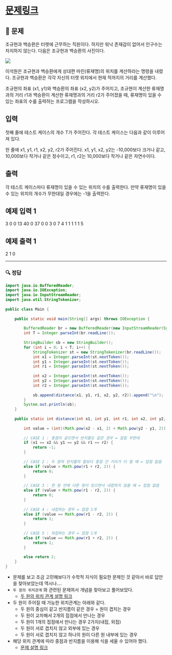 # [문제링크](https://www.acmicpc.net/problem/1002)

## 📝 문제

조규현과 백승환은 터렛에 근무하는 직원이다. 하지만 워낙 존재감이 없어서 인구수는 차지하지 않는다. 다음은 조규현과 백승환의 사진이다.

![](https://www.acmicpc.net/upload/201003/dfcmhrjj_142c3w76qg8_b.jpg)

이석원은 조규현과 백승환에게 상대편 마린(류재명)의 위치를 계산하라는 명령을 내렸다. 조규현과 백승환은 각각 자신의 터렛 위치에서 현재 적까지의 거리를 계산했다.

조규현의 좌표 (x1, y1)와 백승환의 좌표 (x2, y2)가 주어지고, 조규현이 계산한 류재명과의 거리 r1과 백승환이 계산한 류재명과의 거리 r2가 주어졌을 때, 류재명이 있을 수 있는 좌표의 수를 출력하는 프로그램을 작성하시오.

## 입력

첫째 줄에 테스트 케이스의 개수 T가 주어진다. 각 테스트 케이스는 다음과 같이 이루어져 있다.

한 줄에 x1, y1, r1, x2, y2, r2가 주어진다. x1, y1, x2, y2는 -10,000보다 크거나 같고, 10,000보다 작거나 같은 정수이고, r1, r2는 10,000보다 작거나 같은 자연수이다.

## 출력

각 테스트 케이스마다 류재명이 있을 수 있는 위치의 수를 출력한다. 만약 류재명이 있을 수 있는 위치의 개수가 무한대일 경우에는 -1을 출력한다.

## 예제 입력 1

3
0 0 13 40 0 37
0 0 3 0 7 4
1 1 1 1 1 5

## 예제 출력 1

2
1
0


---

### 🔍 정답

```java
import java.io.BufferedReader;  
import java.io.IOException;  
import java.io.InputStreamReader;  
import java.util.StringTokenizer;  
  
public class Main {  
  
    public static void main(String[] args) throws IOException {  
  
        BufferedReader br = new BufferedReader(new InputStreamReader(System.in));  
        int T = Integer.parseInt(br.readLine());  
  
        StringBuilder sb = new StringBuilder();  
        for (int i = 0; i < T; i++) {  
            StringTokenizer st = new StringTokenizer(br.readLine());  
            int x1 = Integer.parseInt(st.nextToken());  
            int y1 = Integer.parseInt(st.nextToken());  
            int r1 = Integer.parseInt(st.nextToken());  
  
            int x2 = Integer.parseInt(st.nextToken());  
            int y2 = Integer.parseInt(st.nextToken());  
            int r2 = Integer.parseInt(st.nextToken());  
  
            sb.append(distance(x1, y1, r1, x2, y2, r2)).append("\n");  
        }  
        System.out.println(sb);  
    }  
  
    public static int distance(int x1, int y1, int r1, int x2, int y2, int r2) {  
  
        int value = (int)(Math.pow(x2 - x1, 2) + Math.pow(y2 - y1, 2));  
  
        // CASE 1 : 중점이 같으면서 반지름도 같은 경우 = 접점 무한대  
        if (x1 == x2 && y1 == y2 && r1 == r2) {  
            return -1;  
        }  
  
        // CASE 2 : 두 원의 반지름의 합보다 중점 간 거리가 더 멀 때 = 접점 없음  
        else if (value > Math.pow(r1 + r2, 2)) {  
            return 0;  
        }  
  
        // CASE 3 : 한 원 안에 다른 원이 있으면서 내접하지 않을 때 = 접점 없음  
        else if (value < Math.pow(r1 - r2, 2)) {  
            return 0;  
        }  
  
        // CASE 4 : 내접하는 경우 = 접점 1개  
        else if (value == Math.pow(r1 - r2, 2)) {  
            return 1;  
        }  
  
        // CASE 5 : 외접하는 경우 = 접점 1개  
        else if (value == Math.pow(r1 + r2, 2)) {  
            return 1;  
        }  
  
        else return 2;  
    }  
}
```
- 문제를 보고 조금 고민해보다가 수학적 지식이 필요한 문제인 것 같아서 바로 답안을 찾아보았는데 역시나....
- `두 원의 위치관계` 와 관련된 문제여서 개념을 찾아보고 풀어보았다.
	- [두 원의 위치 관계 설명 링크](https://mathbang.net/101)
- 두 원이 주어질 때 가능한 위치관계는 아래와 같다.
	- 두 원의 중심이 같고 반지름이 같은 경우 = 원이 겹치는 경우
	- 두 원이 교차해서 2개의 접점에서 만나는 경우
	- 두 원이 1개의 접점에서 만나는 경우 2가지(내접, 외접)
	- 두 원이 서로 겹치지 않고 외부에 있는 경우
	- 두 원이 서로 겹치지 않고 하나의 원이 다른 원 내부에 있는 경우
- 해당 위치 관계에 따라 중점과 반지름을 이용해 식을 세울 수 있어야 했다.
	- [문제 설명 링크](https://st-lab.tistory.com/90)
